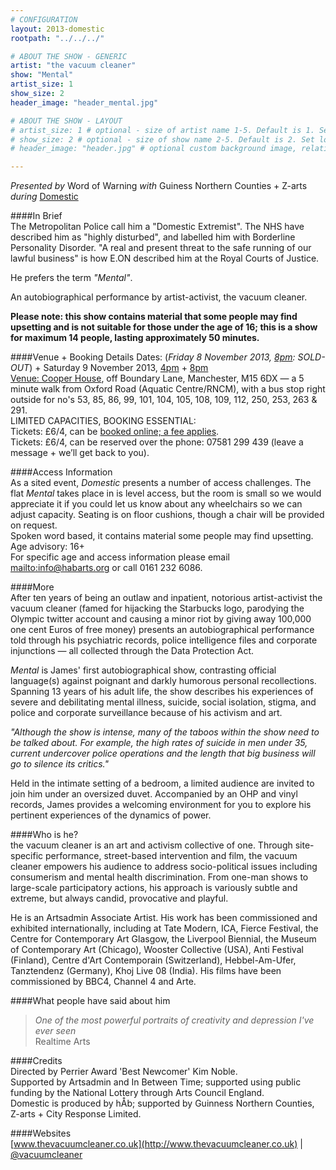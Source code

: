 ```yaml
---
# CONFIGURATION
layout: 2013-domestic
rootpath: "../../../"

# ABOUT THE SHOW - GENERIC
artist: "the vacuum cleaner"
show: "Mental"
artist_size: 1
show_size: 2
header_image: "header_mental.jpg"

# ABOUT THE SHOW - LAYOUT
# artist_size: 1 # optional - size of artist name 1-5. Default is 1. Set longer names to lower values
# show_size: 2 # optional - size of show name 2-5. Default is 2. Set longer names to lower values
# header_image: "header.jpg" # optional custom background image, relative to current page

---
```

*Presented by* Word of Warning *with* Guiness Northern Counties + Z-arts       
*during* [Domestic](/current/2013-domestic/index.html)        

####In Brief        
The Metropolitan Police call him a "Domestic Extremist". The NHS have described him as "highly disturbed", and labelled him with Borderline Personality Disorder. "A real and present threat to the safe running of our lawful business" is how E.ON described him at the Royal Courts of Justice.        
       
He prefers the term *"Mental"*.        
         
An autobiographical performance by artist-activist, the vacuum cleaner.           
                
**Please note: this show contains material that some people may find upsetting and is not suitable for those under the age of 16; this is a show for maximum 14 people, lasting approximately 50 minutes.**            
         
####Venue + Booking Details
Dates: (*Friday 8 November 2013, [8pm](http://www.wegottickets.com/event/239511): SOLD-OUT*) + Saturday 9 November 2013, [4pm](http://www.wegottickets.com/event/240206) + [8pm](http://www.wegottickets.com/event/240211)         
[Venue: Cooper House](http://bit.ly/1anL5UN), off Boundary Lane, Manchester, M15 6DX — a 5 minute walk from Oxford Road (Aquatic Centre/RNCM), with a bus stop right outside for no's 53, 85, 86, 99, 101, 104, 105, 108, 109, 112, 250, 253, 263 & 291.             
LIMITED CAPACITIES, BOOKING ESSENTIAL:               
Tickets: £6/4, can be [booked online; a fee applies](http://www.wegottickets.com/wordofwarning).                
Tickets: £6/4, can be reserved over the phone: 07581 299 439 (leave a message + we’ll get back to you).               
                   
####Access Information    
As a sited event, *Domestic* presents a number of access challenges.
The flat *Mental* takes place in is level access, but the room is small so we would appreciate it if you could let us know about any wheelchairs so we can adjust capacity.   Seating is on floor cushions, though a chair will be provided on request.   
Spoken word based, it contains material some people may find upsetting.     
Age advisory: 16+       
For specific age and access information please email <mailto:info@habarts.org> or call 0161 232 6086.        
        
####More       
After ten years of being an outlaw and inpatient, notorious artist-activist the vacuum cleaner (famed for hijacking the Starbucks logo, parodying the Olympic twitter account and causing a minor riot by giving away 100,000 one cent Euros of free money) presents an autobiographical performance told through his psychiatric records, police intelligence files and corporate injunctions — all collected through the Data Protection Act.            
               
*Mental* is James' first autobiographical show, contrasting official language(s) against poignant and darkly humorous personal recollections. Spanning 13 years of his adult life, the show describes his experiences of severe and debilitating mental illness, suicide, social isolation, stigma, and police and corporate surveillance because of his activism and art.              
               
*"Although the show is intense, many of the taboos within the show need to be talked about. For example, the high rates of suicide in men under 35, current undercover police operations and the length that big business will go to silence its critics."*             
            
Held in the intimate setting of a bedroom, a limited audience are invited to join him under an oversized duvet. Accompanied by an OHP and vinyl records, James provides a welcoming environment for you to explore his pertinent experiences of the dynamics of power.            
             
####Who is he?            
the vacuum cleaner is an art and activism collective of one. Through site-specific performance, street-based intervention and film, the vacuum cleaner empowers his audience to address socio-political issues including consumerism and mental health discrimination. From one-man shows to large-scale participatory actions, his approach is variously subtle and extreme, but always candid, provocative and playful.                  
                   
He is an Artsadmin Associate Artist. His work has been commissioned and exhibited internationally, including at Tate Modern, ICA, Fierce Festival, the Centre for Contemporary Art Glasgow, the Liverpool Biennial, the Museum of Contemporary Art (Chicago), Wooster Collective (USA), Anti Festival (Finland), Centre d'Art Contemporain (Switzerland), Hebbel-Am-Ufer, Tanztendenz (Germany), Khoj Live 08 (India). His films have been commissioned by BBC4, Channel 4 and Arte.             
             
####What people have said about him        
>*One of the most powerful portraits of creativity and depression I've ever seen*<br>Realtime Arts       
          
####Credits        
Directed by Perrier Award 'Best Newcomer' Kim Noble.         
Supported by Artsadmin and In Between Time; supported using public funding by the National Lottery through Arts Council England.        
Domestic is produced by hÅb; supported by Guinness Northern Counties, Z-arts + City Response Limited.      
        
####Websites        
[www.thevacuumcleaner.co.uk](http://www.thevacuumcleaner.co.uk) | [@vacuumcleaner](http://twitter.com/vacuumcleaner)
